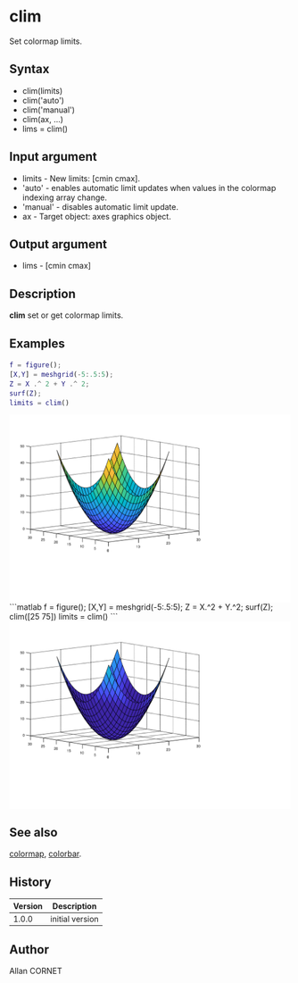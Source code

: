 # clim

Set colormap limits.

## Syntax

- clim(limits)
- clim('auto')
- clim('manual')
- clim(ax, ...)
- lims = clim()

## Input argument

- limits - New limits: [cmin cmax].
- 'auto' - enables automatic limit updates when values in the colormap indexing array change.
- 'manual' - disables automatic limit update.
- ax - Target object: axes graphics object.

## Output argument

- lims - [cmin cmax]

## Description

  <p><b>clim</b> set or get colormap limits.</p>

## Examples

```matlab
f = figure();
[X,Y] = meshgrid(-5:.5:5);
Z = X .^ 2 + Y .^ 2;
surf(Z);
limits = clim()
```

<img src="clim_1_18DD457D.svg" align="middle"/>
```matlab
f = figure();
[X,Y] = meshgrid(-5:.5:5);
Z = X.^2 + Y.^2;
surf(Z);
clim([25 75])
limits = clim()
```
<img src="clim_2_80AB730A.svg" align="middle"/>

## See also

[colormap](colormap.md), [colorbar](colorbar.md).

## History

| Version | Description     |
| ------- | --------------- |
| 1.0.0   | initial version |

## Author

Allan CORNET
